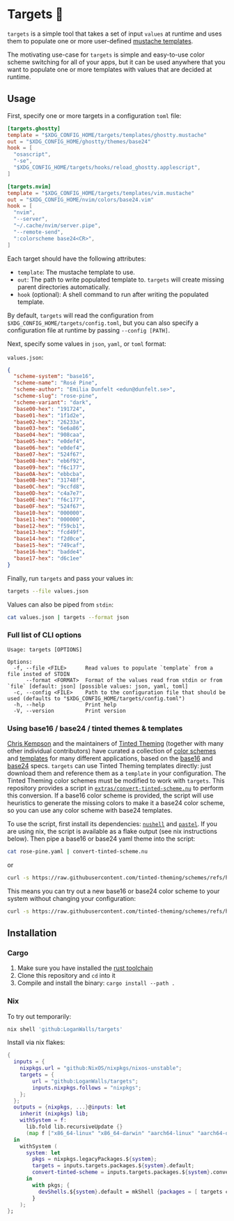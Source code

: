 # Targets 🎯

`targets` is a simple tool that takes a set of input `values` at runtime and uses them to
populate one or more user-defined [mustache templates](https://mustache.github.io/mustache.5.html).

The motivating use-case for `targets` is simple and easy-to-use color scheme switching for all of your apps,
but it can be used anywhere that you want to populate one or more templates with
values that are decided at runtime.


## Usage

First, specify one or more targets in a configuration `toml` file:

```toml
[targets.ghostty]
template = "$XDG_CONFIG_HOME/targets/templates/ghostty.mustache"
out = "$XDG_CONFIG_HOME/ghostty/themes/base24"
hook = [
  "osascript",
  "-se",
  "$XDG_CONFIG_HOME/targets/hooks/reload_ghostty.applescript",
]

[targets.nvim]
template = "$XDG_CONFIG_HOME/targets/templates/vim.mustache"
out = "$XDG_CONFIG_HOME/nvim/colors/base24.vim"
hook = [
  "nvim",
  "--server",
  "~/.cache/nvim/server.pipe",
  "--remote-send",
  ":colorscheme base24<CR>",
]
```



Each target should have the following attributes: 
- `template`: The mustache template to use.
- `out`: The path to write populated template to. `targets` will create missing parent directories automatically.
- `hook` (optional): A shell command to run after writing the populated template.

By default, `targets` will read the configuration from `$XDG_CONFIG_HOME/targets/config.toml`,
but you can also specify a configuration file at runtime by passing `--config [PATH]`.

Next, specify some values in `json`, `yaml`, or `toml` format:

`values.json`:
```json
{
  "scheme-system": "base16",
  "scheme-name": "Rosé Pine",
  "scheme-author": "Emilia Dunfelt <edun@dunfelt.se>",
  "scheme-slug": "rose-pine",
  "scheme-variant": "dark",
  "base00-hex": "191724",
  "base01-hex": "1f1d2e",
  "base02-hex": "26233a",
  "base03-hex": "6e6a86",
  "base04-hex": "908caa",
  "base05-hex": "e0def4",
  "base06-hex": "e0def4",
  "base07-hex": "524f67",
  "base08-hex": "eb6f92",
  "base09-hex": "f6c177",
  "base0A-hex": "ebbcba",
  "base0B-hex": "31748f",
  "base0C-hex": "9ccfd8",
  "base0D-hex": "c4a7e7",
  "base0E-hex": "f6c177",
  "base0F-hex": "524f67",
  "base10-hex": "000000",
  "base11-hex": "000000",
  "base12-hex": "f59cb1",
  "base13-hex": "fcd49f",
  "base14-hex": "f2d0ce",
  "base15-hex": "749caf",
  "base16-hex": "badde4",
  "base17-hex": "d6c1ee"
}
```

Finally, run `targets` and pass your values in:
```sh
targets --file values.json
```

Values can also be piped from `stdin`:
```sh
cat values.json | targets --format json
```

### Full list of CLI options
```
Usage: targets [OPTIONS]

Options:
  -f, --file <FILE>      Read values to populate `template` from a file insted of STDIN
      --format <FORMAT>  Format of the values read from stdin or from `file` [default: json] [possible values: json, yaml, toml]
  -c, --config <FILE>    Path to the configuration file that should be used (defaults to "$XDG_CONFIG_HOME/targets/config.toml")
  -h, --help             Print help
  -V, --version          Print version
```

### Using base16 / base24 / tinted themes & templates
[Chris Kempson](https://github.com/chriskempson/) and the maintainers of [Tinted Theming](https://github.com/tinted-theming/home)
(together with many other individual contributors) have curated a collection of [color schemes](https://github.com/tinted-theming/schemes)
and [templates](https://github.com/tinted-theming/home?tab=readme-ov-file#official-templates) for many different applications,
based on the [base16](https://github.com/chriskempson/base16) and [base24](https://github.com/tinted-theming/base24/blob/main/styling.md) 
specs. `targets` can use Tinted Theming templates directly: just download them and reference
them as a `template` in your configuration. The Tinted Theming color schemes must be modified to work with 
`targets`. This repository provides a script in [`extras/convert-tinted-scheme.nu`](./extra/convert-tinted-scheme.nu) 
to perform this conversion. If a base16 color scheme is provided, the script will use heuristics to generate
the missing colors to make it a base24 color scheme, so you can use any color
scheme with base24 templates.

To use the script, first install its dependencies: [`nushell`](https://www.nushell.sh/book/installation.html) and [`pastel`](https://github.com/sharkdp/pastel?tab=readme-ov-file#installation).
If you are using nix, the script is available as a flake output (see nix instructions below).
Then pipe a base16 or base24 yaml theme into the script:

```sh
cat rose-pine.yaml | convert-tinted-scheme.nu
```

or

```sh
curl -s https://raw.githubusercontent.com/tinted-theming/schemes/refs/heads/spec-0.11/base16/rose-pine.yaml | convert-tinted-scheme.nu
```

This means you can try out a new base16 or base24 color scheme to your system without changing your configuration:

```sh
curl -s https://raw.githubusercontent.com/tinted-theming/schemes/refs/heads/spec-0.11/base16/rose-pine.yaml | convert-tinted-scheme.nu | targets
```


## Installation

### Cargo
1. Make sure you have installed the [rust toolchain](https://www.rust-lang.org/tools/install)
2. Clone this repository and `cd` into it
3. Compile and install the binary: `cargo install --path .`


### Nix
To try out temporarily:
```sh
nix shell 'github:LoganWalls/targets'
```

Install via nix flakes:
```nix
{
  inputs = {
    nixpkgs.url = "github:NixOS/nixpkgs/nixos-unstable";
    targets = {
        url = "github:LoganWalls/targets";
        inputs.nixpkgs.follows = "nixpkgs";
    };
  };
  outputs = {nixpkgs, ...}@inputs: let
    inherit (nixpkgs) lib;
    withSystem = f:
      lib.fold lib.recursiveUpdate {}
      (map f ["x86_64-linux" "x86_64-darwin" "aarch64-linux" "aarch64-darwin"]);
  in
    withSystem (
      system: let
        pkgs = nixpkgs.legacyPackages.${system};
        targets = inputs.targets.packages.${system}.default;
        convert-tinted-scheme = inputs.targets.packages.${system}.convert-tinted-scheme;
      in
        with pkgs; {
          devShells.${system}.default = mkShell {packages = [ targets convert-tinted-scheme ];};
        }
    );
};
```
